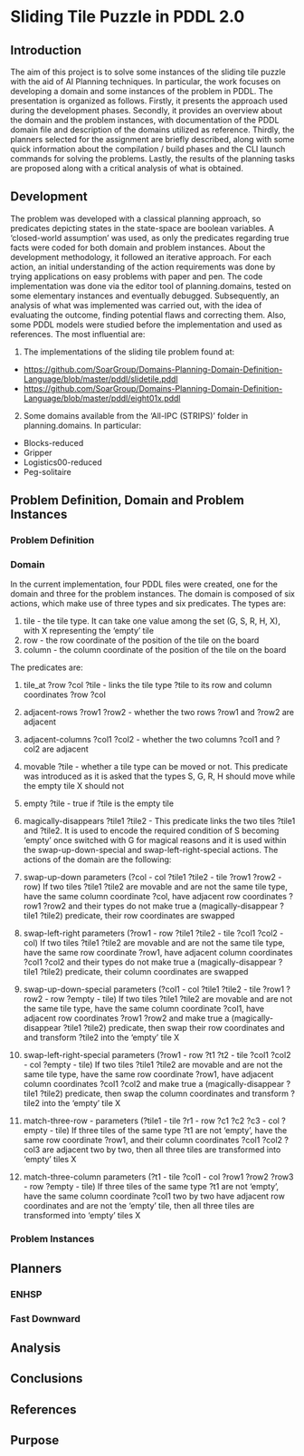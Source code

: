 # Sliding Tile Puzzle in PDDL 2.0

## Introduction
The aim of this project is to solve some instances of the sliding tile puzzle with the aid of AI Planning techniques. 
In particular, the work focuses on developing a domain and some instances of the problem in PDDL.
The presentation is organized as follows. Firstly, it presents the approach used during the development phases. Secondly, it provides an overview about the domain and the problem instances, with documentation of the PDDL domain file and description of the domains utilized as reference. Thirdly, the planners selected for the assignment are briefly described, along with some quick information about the compilation / build phases and the CLI launch commands for solving the problems. Lastly, the results of the planning tasks are proposed along with a critical analysis of what is obtained.

## Development
The problem was developed with a classical planning approach, so predicates depicting states in the state-space are boolean variables. A ‘closed-world assumption’ was used, as only the predicates regarding true facts were coded for both domain and problem instances. About the development methodology, it followed an iterative approach. For each action, an initial understanding of the action requirements was done by trying applications on easy problems with paper and pen. The code implementation was done via the editor tool of planning.domains, tested on some elementary instances and eventually debugged. Subsequently, an analysis of what was implemented was carried out, with the idea of evaluating the outcome, finding potential flaws and correcting them. Also, some PDDL models were studied before the implementation and used as references. The most influential are:

1. The implementations of the sliding tile problem found at:
  - https://github.com/SoarGroup/Domains-Planning-Domain-Definition-Language/blob/master/pddl/slidetile.pddl
  - https://github.com/SoarGroup/Domains-Planning-Domain-Definition-Language/blob/master/pddl/eight01x.pddl

2. Some domains available from the ‘All-IPC (STRIPS)’ folder in planning.domains. In particular:
  - Blocks-reduced
  - Gripper
  - Logistics00-reduced
  - Peg-solitaire

## Problem Definition, Domain and Problem Instances
### Problem Definition

### Domain
In the current implementation, four PDDL files were created, one for the domain and three for the problem instances. The domain is composed of six actions, which make use of three types and six predicates. The types are:
   
1. tile - the tile type. It can take one value among the set (G, S, R, H, X), with X representing the ‘empty’ tile
2. row - the row coordinate of the position of the tile on the board
3. column - the column coordinate of the position of the tile on the board

The predicates are:
1. tile_at ?row ?col ?tile - links the tile type ?tile to its row and column coordinates ?row
?col
2. adjacent-rows ?row1 ?row2 - whether the two rows ?row1 and ?row2 are adjacent
3. adjacent-columns ?col1 ?col2 - whether the two columns ?col1 and ?col2 are adjacent
4. movable ?tile - whether a tile type can be moved or not. This predicate was introduced as it is asked that the types S, G, R, H should move while the empty tile X should not
5. empty ?tile - true if ?tile is the empty tile
6. magically-disappears ?tile1 ?tile2 - This predicate links the two tiles ?tile1 and ?tile2. It is used to encode the required condition of S becoming ‘empty’ once switched with G for magical reasons and it is used within the swap-up-down-special and swap-left-right-special actions.
The actions of the domain are the following:
1. swap-up-down parameters (?col - col ?tile1 ?tile2 - tile ?row1 ?row2 - row)
If two tiles ?tile1 ?tile2 are movable and are not the same tile type, have the same column coordinate ?col, have adjacent row coordinates ?row1 ?row2 and their types do not make true a (magically-disappear ?tile1 ?tile2) predicate, their row coordinates are swapped

 2. swap-left-right parameters (?row1 - row ?tile1 ?tile2 - tile
?col1 ?col2 - col)
If two tiles ?tile1 ?tile2 are movable and are not the same tile type, have the same row coordinate ?row1, have adjacent column coordinates ?col1 ?col2 and their types do not make true a (magically-disappear ?tile1 ?tile2) predicate, their column coordinates are swapped
3. swap-up-down-special parameters (?col1 - col ?tile1 ?tile2 - tile
?row1 ?row2 - row ?empty - tile)
If two tiles ?tile1 ?tile2 are movable and are not the same tile type, have the same column coordinate ?col1, have adjacent row coordinates ?row1 ?row2 and make true a (magically-disappear ?tile1 ?tile2) predicate, then swap their row coordinates and and transform ?tile2 into the ‘empty’ tile X
4. swap-left-right-special parameters (?row1 - row ?t1 ?t2 - tile
?col1 ?col2 - col
?empty - tile)
If two tiles ?tile1 ?tile2 are movable and are not the same tile type, have the same row coordinate ?row1, have adjacent column coordinates ?col1 ?col2 and make true a (magically-disappear ?tile1 ?tile2) predicate, then swap the column coordinates and transform ?tile2 into the ‘empty’ tile X
5. match-three-row - parameters (?tile1 - tile ?r1 - row
?c1 ?c2 ?c3 - col ?empty - tile)
If three tiles of the same type ?t1 are not ‘empty’, have the same row coordinate ?row1, and their column coordinates ?col1 ?col2 ?col3 are adjacent two by two, then all three tiles are transformed into ‘empty’ tiles X
6. match-three-column parameters (?t1 - tile ?col1 - col ?row1 ?row2 ?row3 - row ?empty - tile)
If three tiles of the same type ?t1 are not ‘empty’, have the same column coordinate ?col1 two by two have adjacent row coordinates and are not the ‘empty’ tile, then all three tiles are transformed into ‘empty’ tiles X

### Problem Instances

## Planners
### ENHSP

### Fast Downward

## Analysis

## Conclusions

## References

## Purpose
